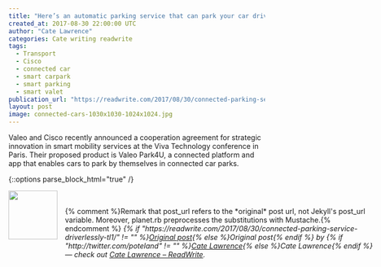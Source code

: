 ```yaml
---
title: "Here’s an automatic parking service that can park your car driverlessly"
created_at: 2017-08-30 22:00:00 UTC
author: "Cate Lawrence"
categories: Cate writing readwrite
tags: 
  - Transport
  - Cisco
  - connected car
  - smart carpark
  - smart parking
  - smart valet
publication_url: "https://readwrite.com/2017/08/30/connected-parking-service-driverlessly-tl1/"
layout: post
image: connected-cars-1030x1030-1024x1024.jpg
---
```

Valeo and Cisco recently announced a cooperation agreement for strategic innovation in smart mobility services at the Viva Technology conference in Paris. Their proposed product is Valeo Park4U, a connected platform and app that enables cars to park by themselves in connected car parks.


{::options parse_block_html="true" /}
<div class="author">
   <img src="http://www.rss-specifications.com/rss-spec-rss.gif" style="width: 96px; height: 96;">
   <span style="position: absolute; padding: 32px 15px;">{% comment %}Remark that post_url refers to the *original* post url, not Jekyll's post_url variable. Moreover, planet.rb preprocesses the substitutions with Mustache.{% endcomment %}
      <i>{% if "https://readwrite.com/2017/08/30/connected-parking-service-driverlessly-tl1/" != "" %}<a href="https://readwrite.com/2017/08/30/connected-parking-service-driverlessly-tl1/">Original post</a>{% else %}Original post{% endif %} by {% if "http://twitter.com/poteland" != "" %}<a href="http://twitter.com/poteland">Cate Lawrence</a>{% else %}Cate Lawrence{% endif %} &mdash; check out <a href="https://readwrite.com">Cate Lawrence – ReadWrite</a>.</i>
  </span>
</div>
